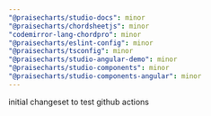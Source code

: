 ```yaml
---
"@praisecharts/studio-docs": minor
"@praisecharts/chordsheetjs": minor
"codemirror-lang-chordpro": minor
"@praisecharts/eslint-config": minor
"@praisecharts/tsconfig": minor
"@praisecharts/studio-angular-demo": minor
"@praisecharts/studio-components": minor
"@praisecharts/studio-components-angular": minor
---
```


initial changeset to test github actions
